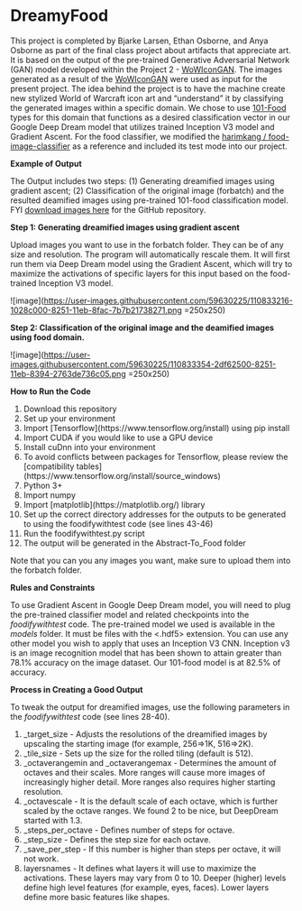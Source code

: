 # DreamyFood

This project is completed by Bjarke Larsen, Ethan Osborne, and Anya Osborne as part of the final class project about artifacts that appreciate art. It is based on the output of the pre-trained Generative Adversarial Network (GAN) model developed within the Project 2 - [WoWIconGAN](https://github.com/ethanlosborne/WoWIconGAN). The images generated as a result of the [WoWIconGAN](https://github.com/ethanlosborne/WoWIconGAN) were used as input for the present project. The idea behind the project is to have the machine create new stylized World of Warcraft icon art and “understand” it by classifying the generated images within a specific domain. We chose to use [101-Food](https://www.kaggle.com/dansbecker/food-101/) types for this domain that functions as a desired classification vector in our Google Deep Dream model that utilizes trained Inception V3 model and Gradient Ascent. For the food classifier, we modified the [harimkang / food-image-classifier](https://github.com/harimkang/food-image-classifier) as a reference and included its test mode into our project.

**Example of Output**

The Output includes two steps: (1) Generating dreamified images using gradient ascent; (2) Classification of the original image (forbatch) and the resulted deamified images using pre-trained 101-food classification model. FYI [download images here](https://drive.google.com/drive/folders/1YyFV_693ZBdBRemFtJnMtauuONhiEXGy?usp=sharing) for the GitHub repository.

**Step 1: Generating dreamified images using gradient ascent**

Upload images you want to use in the forbatch folder. They can be of any size and resolution. The program will automatically rescale them. It will first run them via Deep Dream model using the Gradient Ascent, which will try to maximize the activations of specific layers for this input based on the food-trained Inception V3 model.

![image](https://user-images.githubusercontent.com/59630225/110833216-1028c000-8251-11eb-8fac-7b7b21738271.png =250x250)

**Step 2: Classification of the original image and the deamified images using food domain.**

![image](https://user-images.githubusercontent.com/59630225/110833354-2df62500-8251-11eb-8394-2763de736c05.png =250x250)

**How to Run the Code**
<ol>
  <li>Download this repository</li>
  <li>Set up your environment</li>
  <li>Import [Tensorflow](https://www.tensorflow.org/install) using pip install</li>
  <li>Import CUDA if you would like to use a GPU device</li>
  <li>Install cuDnn into your environment</li>
  <li>To avoid conflicts between packages for Tensorflow, please review the [compatibility tables](https://www.tensorflow.org/install/source_windows)</li>
  <li>Python 3+</li>
  <li>Import numpy</li>
  <li>Import [matplotlib](https://matplotlib.org/) library</li>
  <li>Set up the correct directory addresses for the outputs to be generated to using the foodifywithtest code (see lines 43-46)</li>
  <li>Run the foodifywithtest.py script</li>
  <li>The output will be generated in the Abstract-To_Food folder</li>
</ol>

Note that you can you any images you want, make sure to upload them into the forbatch folder.

**Rules and Constraints**

To use Gradient Ascent in Google Deep Dream model, you will need to plug the pre-trained classifier model and related checkpoints into the _foodifywithtest_ code. The pre-trained model we used is available in the _models_ folder. It must be files with the <.hdf5> extension. You can use any other model you wish to apply that uses an Inception V3 CNN. Inception v3 is an image recognition model that has been shown to attain greater than 78.1% accuracy on the image dataset. Our 101-food model is at 82.5% of accuracy. 

**Process in Creating a Good Output**

To tweak the output for dreamified images, use the following parameters in the _foodifywithtest_ code (see lines 28-40).
<ol>
  <li>_target_size - Adjusts the resolutions of the dreamified images by upscaling the starting image (for example, 256=>1K, 516=>2K).</li>
  <li>_tile_size - Sets up the size for the rolled tiling (default is 512).</li>
  <li>_octaverangemin and _octaverangemax - Determines the amount of octaves and their scales. More ranges will cause more images of increasingly higher detail. More ranges also requires higher starting resolution.</li>
  <li>_octavescale - It is the default scale of each octave, which is further scaled by the octave ranges. We found 2 to be nice, but DeepDream started with 1.3.</li>
  <li>_steps_per_octave - Defines number of steps for octave.</li>
  <li>_step_size - Defines the step size for each octave.</li>
  <li>_save_per_step - If this number is higher than steps per octave, it will not work.</li>
  <li>layersnames - It defines what layers it will use to maximize the activations. These layers may vary from 0 to 10. Deeper (higher) levels define high level features (for example, eyes, faces). Lower layers define more basic features like shapes.</li>
</ol>
